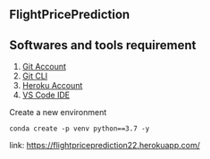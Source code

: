 ## FlightPricePrediction

## Softwares and tools requirement

1. [Git Account](https://github.com)
2. [Git CLI](https://git-scm.com/book/en/v2/Getting-Started-The-Command-Line)
3. [Heroku Account](https://heroku.com)
4. [VS Code IDE](https://code.visualstudio.com)

Create a new environment

```
conda create -p venv python==3.7 -y
```

link: https://flightpriceprediction22.herokuapp.com/
